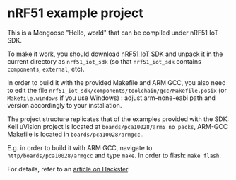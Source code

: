 # nRF51 example project

This is a Mongoose "Hello, world" that can be compiled under nRF51 IoT SDK.

To make it work, you should download [nRF51 IoT SDK](http://www.nordicsemi.com/eng/Products/Bluetooth-low-energy/nRF51-IoT-SDK)
and unpack it in the current directory as `nrf51_iot_sdk` (so that
`nrf51_iot_sdk` contains `components`, `external`, etc).

In order to build it with the provided Makefile and ARM GCC, you also need to
edit the file `nrf51_iot_sdk/components/toolchain/gcc/Makefile.posix` (or
`Makefile.windows` if you use Windows) : adjust arm-none-eabi path and version
accordingly to your installation.

The project structure replicates that of the examples provided with the SDK:
Keil uVision project is located at `boards/pca10028/arm5_no_packs`, ARM-GCC
Makefile is located in `boards/pca10028/armgcc`..

E.g. in order to build it with ARM GCC, navigate to
`http/boards/pca10028/armgcc` and type `make`. In order to flash: `make flash`.

For details, refer to an [article on Hackster](https://www.hackster.io/dfrank/mongoose-embedded-networking-library-on-nrf51-and-nrf52-547b15).
